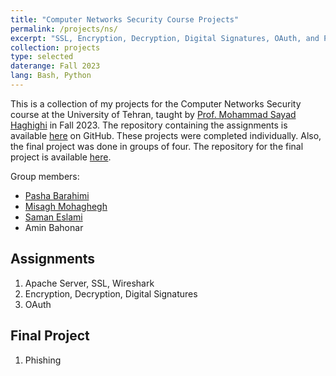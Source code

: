 ```yaml
---
title: "Computer Networks Security Course Projects"
permalink: /projects/ns/
excerpt: "SSL, Encryption, Decryption, Digital Signatures, OAuth, and Phishing"
collection: projects
type: selected
daterange: Fall 2023
lang: Bash, Python
---
```


This is a collection of my projects for the Computer Networks Security course at the University of Tehran, taught by [Prof. Mohammad Sayad Haghighi](https://scholar.google.com/citations?user=9o4M6rkAAAAJ&hl=en) in Fall 2023. The repository containing the assignments is available [here](https://github.com/PashaBarahimi/Network-Security-Course-Projects) on GitHub. These projects were completed individually. Also, the final project was done in groups of four. The repository for the final project is available [here](https://github.com/PashaBarahimi/Network-Security-Phishing-Project).

Group members:

- [Pasha Barahimi](https://github.com/PashaBarahimi)
- [Misagh Mohaghegh](https://github.com/MisaghM)
- [Saman Eslami](https://github.com/SamanEN)
- Amin Bahonar

## Assignments

1. Apache Server, SSL, Wireshark
2. Encryption, Decryption, Digital Signatures
3. OAuth

## Final Project

1. Phishing
